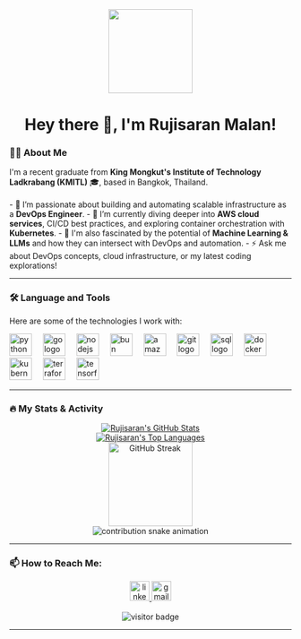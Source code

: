 <div align="center">
  <img height="150" src="https://media.giphy.com/media/M9gbBd9nbDrOTu1Mqx/giphy.gif"  />
</div>

<h1 align="center">Hey there 👋, I'm Rujisaran Malan!</h1>

<h3 align="left">👩‍💻 About Me</h3>

<p align="left">
I'm a recent graduate from <b>King Mongkut's Institute of Technology Ladkrabang (KMITL)</b> 🎓, based in Bangkok, Thailand.
<br><br>
- 🔭 I’m passionate about building and automating scalable infrastructure as a <b>DevOps Engineer</b>.
- 🌱 I’m currently diving deeper into <b>AWS cloud services</b>, CI/CD best practices, and exploring container orchestration with <b>Kubernetes</b>.
- 🤖 I'm also fascinated by the potential of <b>Machine Learning & LLMs</b> and how they can intersect with DevOps and automation.
- ⚡ Ask me about DevOps concepts, cloud infrastructure, or my latest coding explorations!
</p>

---

<h3 align="left">🛠 Language and Tools</h3>

<p align="left">Here are some of the technologies I work with:</p>

<div align="left">
  <img src="https://cdn.jsdelivr.net/gh/devicons/devicon/icons/python/python-original-wordmark.svg" height="40" alt="python logo"  />
  <img width="12" />
  <img src="https://cdn.jsdelivr.net/gh/devicons/devicon/icons/go/go-original-wordmark.svg" height="40" alt="go logo"  />
  <img width="12" />
  <img src="https://cdn.jsdelivr.net/gh/devicons/devicon/icons/nodejs/nodejs-original-wordmark.svg" height="40" alt="nodejs logo"  />
  <img width="12" />
  <img src="https://cdn.jsdelivr.net/gh/devicons/devicon/icons/bun/bun-original.svg" height="40" alt="bun logo" />
  <img width="12" />
  <img src="https://cdn.jsdelivr.net/gh/devicons/devicon/icons/amazonwebservices/amazonwebservices-original-wordmark.svg" height="40" alt="amazonwebservices logo"  />
  <img width="12" />
  <img src="https://cdn.jsdelivr.net/gh/devicons/devicon/icons/git/git-original-wordmark.svg" height="40" alt="git logo"  />
  <img width="12" />
  <img src="https://cdn.jsdelivr.net/gh/devicons/devicon/icons/postgresql/postgresql-original-wordmark.svg" height="40" alt="sql logo"  /> <!-- Using PostgreSQL as an example for SQL -->
  <img width="12" />
  <img src="https://cdn.jsdelivr.net/gh/devicons/devicon/icons/docker/docker-plain-wordmark.svg" height="40" alt="docker logo"  />
  <img width="12" />
   <img src="https://cdn.jsdelivr.net/gh/devicons/devicon/icons/kubernetes/kubernetes-plain-wordmark.svg" height="40" alt="kubernetes logo" />
   <img width="12" />
   <img src="https://cdn.jsdelivr.net/gh/devicons/devicon/icons/terraform/terraform-original-wordmark.svg" height="40" alt="terraform logo" />
   <img width="12" />
   <img src="https://cdn.jsdelivr.net/gh/devicons/devicon/icons/tensorflow/tensorflow-original-wordmark.svg" height="40" alt="tensorflow logo" /> <!-- Representing ML/LLM -->
</div>

---

<h3 align="left">🔥 My Stats & Activity</h3>

<!-- GitHub Stats -->
<div align="center">
  <a href="https://github.com/rujisaranmalan">
    <img src="https://github-readme-stats.vercel.app/api?username=rujisaranmalan&show_icons=true&theme=radical&rank_icon=github&count_private=true&include_all_commits=true" alt="Rujisaran's GitHub Stats" />
  </a>
  <br/>
  <a href="https://github.com/rujisaranmalan">
    <img src="https://github-readme-stats.vercel.app/api/top-langs/?username=rujisaranmalan&layout=compact&theme=radical" alt="Rujisaran's Top Languages" />
  </a>
  <br/>
  <!-- Streak Stats -->
  <a href="https://github.com/rujisaranmalan">
    <!-- Themes: dark, radical, merko, gruvbox, tokyonight, onedark, cobalt, synthwave, highcontrast, dracula -->
    <img src="https://streak-stats.demolab.com?user=rujisaranmalan&theme=radical&hide_border=false&border_radius=5" height="150" alt="GitHub Streak" />
  </a>
</div>

<!-- Snake Animation -->
<div align="center">
    <img src="https://raw.githubusercontent.com/rujisaranmalan/rujisaranmalan/output/github-contribution-grid-snake.svg" alt="contribution snake animation" />
</div>

---

<h3 align="left">📫 How to Reach Me:</h3>

<div align="center">
 <a href="https://www.linkedin.com/in/rujisaran-malan-a5bb78292/" target="_blank">
    <img src="https://img.shields.io/static/v1?message=LinkedIn&logo=linkedin&label=&color=0077B5&logoColor=white&labelColor=&style=for-the-badge" height="35" alt="linkedin logo" />
 </a>
 <a href="mailto:rujisaran21@gmail.com" target="_blank">
    <img src="https://img.shields.io/static/v1?message=Gmail&logo=gmail&label=&color=D14836&logoColor=white&labelColor=&style=for-the-badge" height="35" alt="gmail logo" />
  </a>
  <!-- Add other badges here if you want (e.g., Twitter, YouTube) -->
  <!--
  <a href="YOUR_TWITTER_URL" target="_blank">
    <img src="https://img.shields.io/static/v1?message=Twitter&logo=twitter&label=&color=1DA1F2&logoColor=white&labelColor=&style=for-the-badge" height="35" alt="twitter logo" />
  </a>
  -->
</div>

<br/>

<div align="center">
  <img src="https://visitor-badge.laobi.icu/badge?page_id=rujisaranmalan.rujisaranmalan&left_color=grey&right_color=blue" alt="visitor badge"/>
</div>

---

<!--
**rujisaranmalan/rujisaranmalan** is a ✨ _special_ ✨ repository because its `README.md` (this file) appears on your GitHub profile.
-->
